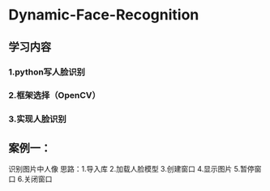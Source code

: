 # Dynamic-Face-Recognition

## 学习内容

### 1.python写人脸识别
### 2.框架选择（OpenCV）
### 3.实现人脸识别

## 案例一：
识别图片中人像
思路：1.导入库  2.加载人脸模型  3.创建窗口  4.显示图片  5.暂停窗口  6.关闭窗口
